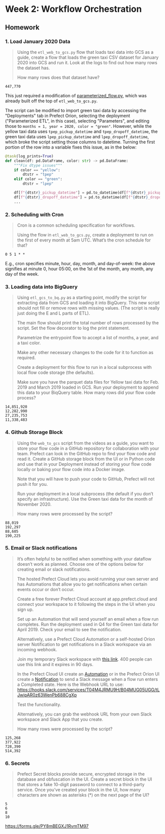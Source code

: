 # Week 2: Workflow Orchestration

## Homework

### 1. Load January 2020 Data

>Using the `etl_web_to_gcs.py` flow that loads taxi data into GCS as a guide, create a flow that loads the green taxi CSV dataset for January 2020 into GCS and run it. Look at the logs to find out how many rows the dataset has.
>
>How many rows does that dataset have?

```
447,770
```

This just required a modification of [parameterized_flow.py](parameterized_flow.py), which was already built off the top of `etl_web_to_gcs.py`. 

The script can be modified to import green taxi data by accessing the "Deployments" tab in Prefect Orion, selecting the deployment ("Parameterized ETL", in this case), selecting "Parameters", and editing those to `months = 1, year = 2020, color = "green"`. However, while the yellow taxi data uses `tpep_pickup_datetime` and `tpep_dropoff_datetime`, the green taxi data uses `lpep_pickup_datetime` and `lpep_dropoff_datetime`, which broke the script setting those columns to datetime. Turning the first portion of the row into a variable fixes this issue, as in the below:

```py
@task(log_prints=True)
def clean(df: pd.DataFrame, color: str) -> pd.DataFrame:
    """Fix dtype issues"""
    if color == "yellow":
        dtstr = "tpep"
    elif color == "green":
        dtstr = "lpep"

    df[f"{dtstr}_pickup_datetime"] = pd.to_datetime(df[f"{dtstr}_pickup_datetime"])
    df[f"{dtstr}_dropoff_datetime"] = pd.to_datetime(df[f"{dtstr}_dropoff_datetime"])
    ...
```

### 2. Scheduling with Cron

>Cron is a common scheduling specification for workflows.
>
>Using the flow in `etl_web_to_gcs.py`, create a deployment to run on the first of every month at 5am UTC. What’s the cron schedule for that?

```
0 5 1 * *
```

E.g., cron specifies minute, hour, day, month, and day-of-week: the above signifies at minute 0, hour 05:00, on the 1st of the month, any month, any day of the week.

### 3. Loading data into BigQuery

>Using `etl_gcs_to_bq.py` as a starting point, modify the script for extracting data from GCS and loading it into BigQuery. This new script should not fill or remove rows with missing values. (The script is really just doing the E and L parts of ETL).
>
>The main flow should print the total number of rows processed by the script. Set the flow decorator to log the print statement.
>
>Parametrize the entrypoint flow to accept a list of months, a year, and a taxi color.
>
>Make any other necessary changes to the code for it to function as required.
>
>Create a deployment for this flow to run in a local subprocess with local flow code storage (the defaults).
>
>Make sure you have the parquet data files for Yellow taxi data for Feb. 2019 and March 2019 loaded in GCS. Run your deployment to append this data to your BiqQuery table. How many rows did your flow code process?

```
14,851,920
12,282,990
27,235,753
11,338,483
```

### 4. Github Storage Block

>Using the `web_to_gcs` script from the videos as a guide, you want to store your flow code in a GitHub repository for collaboration with your team. Prefect can look in the GitHub repo to find your flow code and read it. Create a GitHub storage block from the UI or in Python code and use that in your Deployment instead of storing your flow code locally or baking your flow code into a Docker image.
>
>Note that you will have to push your code to GitHub, Prefect will not push it for you.
>
>Run your deployment in a local subprocess (the default if you don’t specify an infrastructure). Use the Green taxi data for the month of November 2020.
>
>How many rows were processed by the script?
```
88,019
192,297
88,605
190,225
```

### 5. Email or Slack notifications

>It’s often helpful to be notified when something with your dataflow doesn’t work as planned. Choose one of the options below for creating email or slack notifications.
>
>The hosted Prefect Cloud lets you avoid running your own server and has Automations that allow you to get notifications when certain events occur or don’t occur.
>
>Create a free forever Prefect Cloud account at app.prefect.cloud and connect your workspace to it following the steps in the UI when you sign up.
>
>Set up an Automation that will send yourself an email when a flow run completes. Run the deployment used in Q4 for the Green taxi data for April 2019. Check your email to see the notification.
>
>Alternatively, use a Prefect Cloud Automation or a self-hosted Orion server Notification to get notifications in a Slack workspace via an incoming webhook.
>
>Join my temporary Slack workspace with [this link](https://join.slack.com/t/temp-notify/shared_invite/zt-1odklt4wh-hH~b89HN8MjMrPGEaOlxIw). 400 people can use this link and it expires in 90 days.
>
>In the Prefect Cloud UI create an [Automation](https://docs.prefect.io/ui/automations) or in the Prefect Orion UI create a [Notification](https://docs.prefect.io/ui/notifications/) to send a Slack message when a flow run enters a Completed state. Here is the Webhook URL to use: https://hooks.slack.com/services/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
>
>Test the functionality.
>
>Alternatively, you can grab the webhook URL from your own Slack workspace and Slack App that you create.
>
>How many rows were processed by the script?

```
125,268
377,922
728,390
514,392
```

### 6. Secrets

>Prefect Secret blocks provide secure, encrypted storage in the database and obfuscation in the UI. Create a secret block in the UI that stores a fake 10-digit password to connect to a third-party service. Once you’ve created your block in the UI, how many characters are shown as asterisks (*) on the next page of the UI?

```
5
6
8
10
```

https://forms.gle/PY8mBEGXJ1RvmTM97